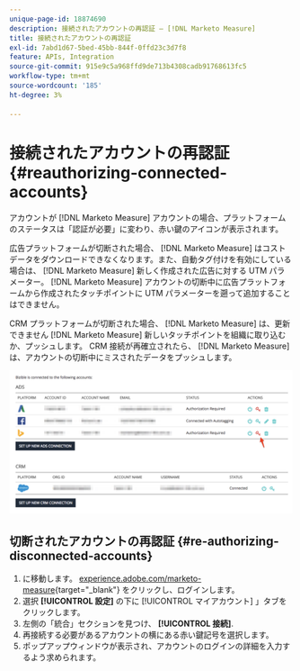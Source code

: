 ```yaml
---
unique-page-id: 18874690
description: 接続されたアカウントの再認証 — [!DNL Marketo Measure]
title: 接続されたアカウントの再認証
exl-id: 7abd1d67-5bed-45bb-844f-0ffd23c3d7f8
feature: APIs, Integration
source-git-commit: 915e9c5a968ffd9de713b4308cadb91768613fc5
workflow-type: tm+mt
source-wordcount: '185'
ht-degree: 3%

---
```


# 接続されたアカウントの再認証 {#reauthorizing-connected-accounts}

アカウントが [!DNL Marketo Measure] アカウントの場合、プラットフォームのステータスは「認証が必要」に変わり、赤い鍵のアイコンが表示されます。

広告プラットフォームが切断された場合、 [!DNL Marketo Measure] はコストデータをダウンロードできなくなります。また、自動タグ付けを有効にしている場合は、 [!DNL Marketo Measure] 新しく作成された広告に対する UTM パラメーター。 [!DNL Marketo Measure] アカウントの切断中に広告プラットフォームから作成されたタッチポイントに UTM パラメーターを遡って追加することはできません。

CRM プラットフォームが切断された場合、 [!DNL Marketo Measure] は、更新できません [!DNL Marketo Measure] 新しいタッチポイントを組織に取り込むか、プッシュします。 CRM 接続が再確立されたら、 [!DNL Marketo Measure] は、アカウントの切断中にミスされたデータをプッシュします。

![](assets/1-1.png)

## 切断されたアカウントの再認証 {#re-authorizing-disconnected-accounts}

1. に移動します。 [experience.adobe.com/marketo-measure](https://experience.adobe.com/marketo-measure?lang=ja){target="_blank"} をクリックし、ログインします。
1. 選択 **[!UICONTROL 設定]** の下に [!UICONTROL マイアカウント] 」タブをクリックします。
1. 左側の「統合」セクションを見つけ、 **[!UICONTROL 接続]**.
1. 再接続する必要があるアカウントの横にある赤い鍵記号を選択します。
1. ポップアップウィンドウが表示され、アカウントのログインの詳細を入力するよう求められます。
